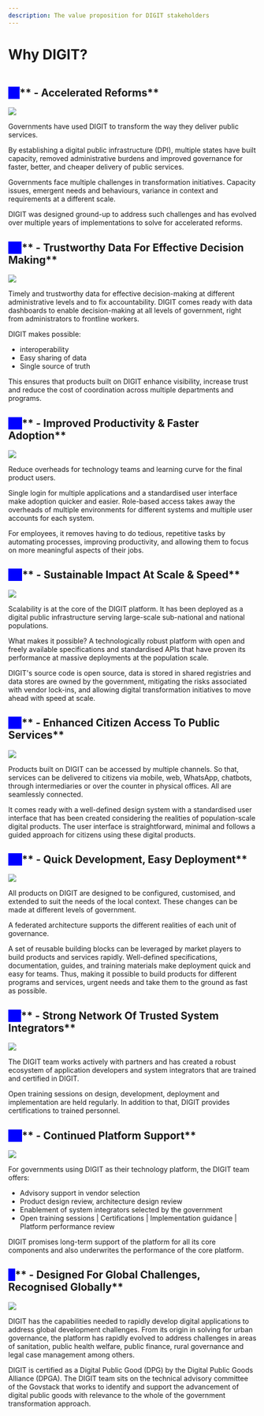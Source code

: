 ```yaml
---
description: The value proposition for DIGIT stakeholders
---
```


# Why DIGIT?

<figure><img src="../.gitbook/assets/image (245).png" alt=""><figcaption></figcaption></figure>

## _<mark style="color:blue;background-color:blue;">**01**</mark>_** **<mark style="color:orange;">**- Accelerated Reforms**</mark>

![](<../.gitbook/assets/image (181).png>)

Governments have used DIGIT to transform the way they deliver public services.&#x20;

By establishing a digital public infrastructure (DPI), multiple states have built capacity, removed administrative burdens and improved governance for faster, better, and cheaper delivery of public services.&#x20;

Governments face multiple challenges in transformation initiatives. Capacity issues, emergent needs and behaviours, variance in context and requirements at a different scale.&#x20;

DIGIT was designed ground-up to address such challenges and has evolved over multiple years of implementations to solve for accelerated reforms.

## _<mark style="color:blue;background-color:blue;">**02**</mark>_** **<mark style="color:orange;">**- Trustworthy Data For Effective Decision Making**</mark>

![](<../.gitbook/assets/image (286).png>)

Timely and trustworthy data for effective decision-making at different administrative levels and to fix accountability. DIGIT comes ready with data dashboards to enable decision-making at all levels of government, right from administrators to frontline workers.

&#x20;DIGIT makes possible:

* interoperability
* Easy sharing of data
* Single source of truth&#x20;

This ensures that products built on DIGIT enhance visibility, increase trust and reduce the cost of coordination across multiple departments and programs.

## _<mark style="color:blue;background-color:blue;">**03**</mark>_** **<mark style="color:orange;">**- Improved Productivity & Faster Adoption**</mark>

![](<../.gitbook/assets/image (187).png>)

Reduce overheads for technology teams and learning curve for the final product users.&#x20;

Single login for multiple applications and a standardised user interface make adoption quicker and easier. Role-based access takes away the overheads of multiple environments for different systems and multiple user accounts for each system.&#x20;

For employees, it removes having to do tedious, repetitive tasks by automating processes, improving productivity, and allowing them to focus on more meaningful aspects of their jobs.

## _<mark style="color:blue;background-color:blue;">**04**</mark>_** **<mark style="color:orange;">**- Sustainable Impact At Scale & Speed**</mark>

![](<../.gitbook/assets/image (200).png>)

Scalability is at the core of the DIGIT platform. It has been deployed as a digital public infrastructure serving large-scale sub-national and national populations.&#x20;

What makes it possible? A technologically robust platform with open and freely available specifications and standardised APIs that have proven its performance at massive deployments at the population scale.

DIGIT's source code is open source, data is stored in shared registries and data stores are owned by the government, mitigating the risks associated with vendor lock-ins, and allowing digital transformation initiatives to move ahead with speed at scale.

## _<mark style="color:blue;background-color:blue;">**05**</mark>_** **<mark style="color:orange;">**- Enhanced Citizen Access To Public Services**</mark>

![](<../.gitbook/assets/image (147).png>)

Products built on DIGIT can be accessed by multiple channels. So that, services can be delivered to citizens via mobile, web, WhatsApp, chatbots, through intermediaries or over the counter in physical offices. All are seamlessly connected.

It comes ready with a well-defined design system with a standardised user interface that has been created considering the realities of population-scale digital products. The user interface is straightforward, minimal and follows a guided approach for citizens using these digital products.&#x20;

## _<mark style="color:blue;background-color:blue;">**06**</mark>_** **<mark style="color:orange;">**- Quick Development, Easy Deployment**</mark>

![](<../.gitbook/assets/image (239).png>)

All products on DIGIT are designed to be configured, customised, and extended to suit the needs of the local context. These changes can be made at different levels of government.&#x20;

A federated architecture supports the different realities of each unit of governance.&#x20;

A set of reusable building blocks can be leveraged by market players to build products and services rapidly. Well-defined specifications, documentation, guides, and training materials make deployment quick and easy for teams. Thus, making it possible to build products for different programs and services, urgent needs and take them to the ground as fast as possible.

## _<mark style="color:blue;background-color:blue;">**07**</mark>_** **<mark style="color:orange;">**- Strong Network Of Trusted System Integrators**</mark>

![](<../.gitbook/assets/image (58).png>)

The DIGIT team works actively with partners and has created a robust ecosystem of application developers and system integrators that are trained and certified in DIGIT.&#x20;

Open training sessions on design, development, deployment and implementation are held regularly. In addition to that, DIGIT provides certifications to trained personnel.

## _<mark style="color:blue;background-color:blue;">**08**</mark>_** **<mark style="color:orange;">**- Continued Platform Support**</mark>

![](<../.gitbook/assets/image (298).png>)

For governments using DIGIT as their technology platform, the DIGIT team offers:

* Advisory support in vendor selection
* Product design review, architecture design review
* Enablement of system integrators selected by the government
* Open training sessions | Certifications | Implementation guidance | Platform performance review&#x20;

DIGIT promises long-term support of the platform for all its core components and also underwrites the performance of the core platform.&#x20;

## _<mark style="color:blue;background-color:blue;">**9**</mark>_** **<mark style="color:orange;">**- Designed For Global Challenges, Recognised Globally**</mark>

![](<../.gitbook/assets/image (87).png>)

DIGIT has the capabilities needed to rapidly develop digital applications to address global development challenges. From its origin in solving for urban governance, the platform has rapidly evolved to address challenges in areas of sanitation, public health welfare, public finance, rural governance and legal case management among others. &#x20;

DIGIT is certified as a Digital Public Good (DPG) by the Digital Public Goods Alliance (DPGA). The DIGIT team sits on the technical advisory committee of the Govstack that works to identify and support the advancement of digital public goods with relevance to the whole of the government transformation approach.

<figure><img src="../.gitbook/assets/image (54).png" alt=""><figcaption></figcaption></figure>
